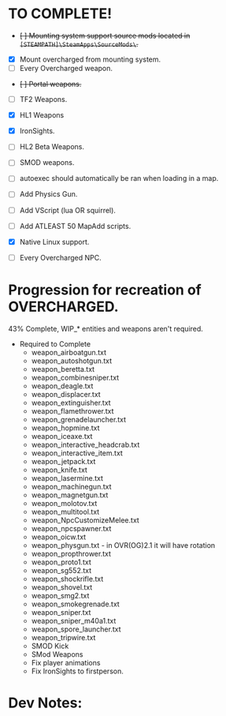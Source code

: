 # TO COMPLETE!
- ~~[ ] Mounting system support source mods located in `[STEAMPATH]\SteamApps\SourceMods\`.~~
- [X] Mount overcharged from mounting system.
- [ ] Every Overcharged weapon.
- ~~[ ] Portal weapons.~~
- [ ] TF2 Weapons.
- [X] HL1 Weapons
- [X] IronSights.
- [ ] HL2 Beta Weapons.
- [ ] SMOD weapons.
- [ ] autoexec should automatically be ran when loading in a map.
- [ ] Add Physics Gun.
- [ ] Add VScript (lua OR squirrel).
- [ ] Add ATLEAST 50 MapAdd scripts.
- [X] Native Linux support.
- [ ] Every Overcharged NPC.


# Progression for recreation of OVERCHARGED.
43% Complete, WIP_* entities and weapons aren't required.
* Required to Complete
    * weapon_airboatgun.txt
    * weapon_autoshotgun.txt
    * weapon_beretta.txt
    * weapon_combinesniper.txt
    * weapon_deagle.txt
    * weapon_displacer.txt
    * weapon_extinguisher.txt
    * weapon_flamethrower.txt
    * weapon_grenadelauncher.txt
    * weapon_hopmine.txt
    * weapon_iceaxe.txt
    * weapon_interactive_headcrab.txt
    * weapon_interactive_item.txt
    * weapon_jetpack.txt
    * weapon_knife.txt
    * weapon_lasermine.txt
    * weapon_machinegun.txt
    * weapon_magnetgun.txt
    * weapon_molotov.txt
    * weapon_multitool.txt
    * weapon_NpcCustomizeMelee.txt
    * weapon_npcspawner.txt
    * weapon_oicw.txt
    * weapon_physgun.txt - in OVR(OG)2.1 it will have rotation
    * weapon_propthrower.txt
    * weapon_proto1.txt
    * weapon_sg552.txt
    * weapon_shockrifle.txt
    * weapon_shovel.txt
    * weapon_smg2.txt
    * weapon_smokegrenade.txt
    * weapon_sniper.txt
    * weapon_sniper_m40a1.txt
    * weapon_spore_launcher.txt
    * weapon_tripwire.txt
    * SMOD Kick
    * SMod Weapons
    * Fix player animations
    * Fix IronSights to firstperson.

# Dev Notes: